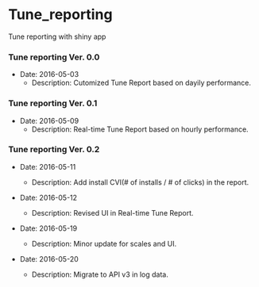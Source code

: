 # Tune_reporting
Tune reporting with shiny app

### Tune reporting Ver. 0.0

- Date: 2016-05-03
  - Description: Cutomized Tune Report based on dayily performance.

### Tune reporting Ver. 0.1
- Date: 2016-05-09
  - Description: Real-time Tune Report based on hourly performance.

### Tune reporting Ver. 0.2
- Date: 2016-05-11
  - Description: Add install CVI(# of installs / # of clicks) in the report.

- Date: 2016-05-12
  - Description: Revised UI in Real-time Tune Report.

- Date: 2016-05-19
  - Description: Minor update for scales and UI.

- Date: 2016-05-20
  - Description: Migrate to API v3 in log data.
